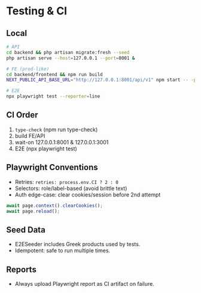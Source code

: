 # Testing & CI

## Local
```bash
# API
cd backend && php artisan migrate:fresh --seed
php artisan serve --host=127.0.0.1 --port=8001 &

# FE (prod-like)
cd backend/frontend && npm run build
NEXT_PUBLIC_API_BASE_URL="http://127.0.0.1:8001/api/v1" npm start -- -p 3001 &

# E2E
npx playwright test --reporter=line
```

## CI Order
1. `type-check` (npm run type-check)
2. build FE/API
3. wait-on 127.0.0.1:8001 & 127.0.0.1:3001
4. E2E (npx playwright test)

## Playwright Conventions
- Retries: `retries: process.env.CI ? 2 : 0`
- Selectors: role/label-based (avoid brittle text)
- Auth edge-case: clear cookies/session before 2nd attempt

```typescript
await page.context().clearCookies();
await page.reload();
```

## Seed Data
- E2ESeeder includes Greek products used by tests.
- Idempotent: safe to run multiple times.

## Reports
- Always upload Playwright report as CI artifact on failure.
